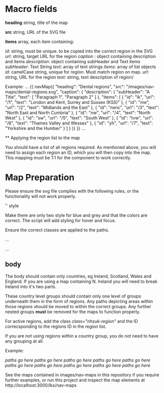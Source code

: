 # Macro fields

**heading** string, title of the map

**src** string, URL of the SVG file

**items** array, each item containing:

*id*: string, must be unique. to be copied into the correct region in the SVG
*url*: string, target URL for the region
*caption* : object containing description and items
*description*: object containing subHeader and Text items
*subHeader*: Text String
*text*: array of text strings
*items*: array of list objects
*id*: camelCase string, unique for region. Must match region on map.
*url*: string,  URL for the region
*text*: string, text description of region/

Example:
...
{{ navMap({
  "heading": "Dental regions",
  "src": "/images/nav-maps/dental-regions.svg",
  "caption": {
    "description": {
      "subHeader": "A Title",
      "text": [
        "Paragraph 1",
        "Paragraph 2"
      ]
    },
    "items": [
      {
        "id": "lk",
        "url": "/1",
        "text": "London and Kent, Surrey and Sussex (KSS)"
      },
      {
        "id": "me",
        "url": "/2",
        "text": "Midlands and the East"
      },
      {
        "id": "nenc",
        "url": "/3",
        "text": "North East and North Cumbria"
      },
      {
        "id": "nw",
        "url": "/4",
        "text": "North West"
      },
      {
        "id": "sw",
        "url": "/5",
        "text": "South West"
      },
      {
        "id": "tvw",
        "url": "/6",
        "text": "Thames Valley and Wessex"
      },
      {
        "id": "yh",
        "url": "/7",
        "text": "Yorkshire and the Humber"
      }
    ]
  }
}) }}
...

** Applying the region list to the map

You should have a list of all regions required. As mentioned above, you will need to assign each region an ID, which you will then copy into the map. This mapping must be 1:1 for the component to work correctly.


# Map Preparation

Please ensure the svg file complies with the following rules, or the functionality will not work properly.

'' style

Make  there are only two style for blue and grey and that the colors are correct. The script will add styling for hover and focus.

Ensure the correct classes are applied to the paths.

...
<style type="text/css">
	.st0{fill:#005EB8;stroke:#FFFFFF;stroke-width:0.5;stroke-miterlimit:10;}
	.st1{fill:#425563;}
</style>
...

## body

The body should contain only countries, eg Ireland, Scotland, Wales and England. If you are using a map containing N. Ireland you will need to break Ireland into it's two parts.

These country level groups should contain only one level of groups underneath them in the form of regions. Any paths depicting areas within those regions should be moved to within the correct groups. Any further nested groups **must** be removed for the maps to function properly.

For active regions, add the class *class="nhsuk-region"* and the ID correcsponding to the regions ID in the region list.

If you are not using regions within a country group, you do not need to have any grouping at all.

Example:

<g id="ireland">*paths go here*</g>
<g id="scotland">*paths go here*</g>
<g id="wales">*paths go here*</g>
<g id="england">
	<g id="me" class="nhsuk-region">*paths go here*</g>
	<g id="sw" class="nhsuk-region">*paths go here*</g>
	<g id="tvw" class="nhsuk-region">*paths go here*</g>
	<g id="nw" class="nhsuk-region">*paths go here*</g>
	<g id="lk" class="nhsuk-region">*paths go here*</g>
	<g id="nenc" class="nhsuk-region">*paths go here*</g>
	<g id="yh" class="nhsuk-region">*paths go here*</g>
</g>

See the maps contained in images/nav-maps in this repository if you require further examples, or run this project and inspect the map elements at http://localhost:3000/lks/nav-maps